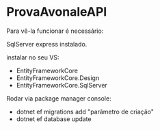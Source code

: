 # ProvaAvonaleAPI

Para vê-la funcionar é necessário:

SqlServer express instalado.

instalar no seu VS:
* EntityFrameworkCore
* EntityFrameworkCore.Design 
* EntityFrameworkCore.SqlServer

Rodar via package manager console:

* dotnet ef migrations add "parâmetro de criação"
* dotnet ef database update
